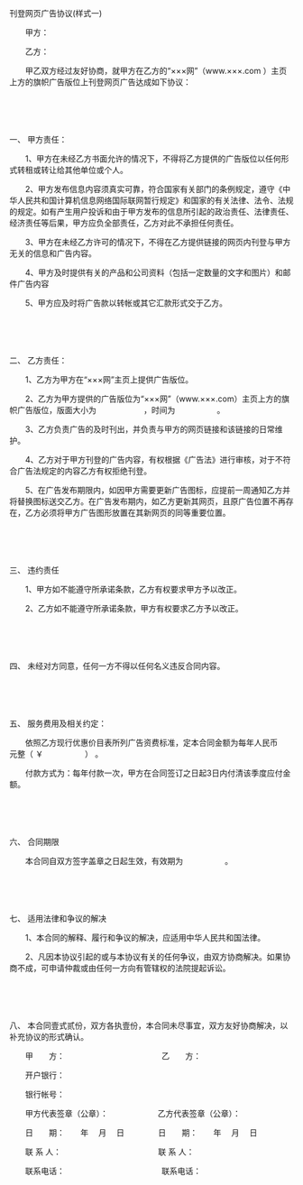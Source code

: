 



刊登网页广告协议(样式一)



 

　　甲方：

　　乙方：　　

　　甲乙双方经过友好协商，就甲方在乙方的“×××网”（www.×××.com ）主页上方的旗帜广告版位上刊登网页广告达成如下协议：

　　

　　

一、
甲方责任：

　　1、甲方在未经乙方书面允许的情况下，不得将乙方提供的广告版位以任何形式转租或转让给其他单位或个人。

　　2、甲方发布信息内容须真实可靠，符合国家有关部门的条例规定，遵守《中华人民共和国计算机信息网络国际联网暂行规定》和国家的有关法律、法令、法规的规定。如有产生用户投诉和由于甲方发布的信息所引起的政治责任、法律责任、经济责任等后果，甲方应负全部责任，乙方对此不承担任何责任。

　　3、甲方在未经乙方许可的情况下，不得在乙方提供链接的网页内刊登与甲方无关的信息和广告内容。

　　4、甲方及时提供有关的产品和公司资料（包括一定数量的文字和图片）和邮件广告内容

　　5、甲方应及时将广告款以转帐或其它汇款形式交于乙方。

　　

　　

二、
乙方责任：

　　1、乙方为甲方在“×××网”主页上提供广告版位。

　　2、乙方为甲方提供的广告版位为“×××网”（www.×××.com）主页上方的旗帜广告版位，版面大小为　　　　　　，时间为　　　　　 。

　　3、乙方负责广告的及时刊出，并负责与甲方的网页链接和该链接的日常维护。

　　4、乙方对于甲方刊登的广告内容，有权根据《广告法》进行审核，对于不符合广告法规定的内容乙方有权拒绝刊登。

　　5、在广告发布期限内，如因甲方需要更新广告图标，应提前一周通知乙方并将替换图标送交乙方。在广告发布期内，如乙方更新其网页，且原广告位置不再存在，乙方必须将甲方广告图形放置在其新网页的同等重要位置。

　　

　　

三、
违约责任

　　1、甲方如不能遵守所承诺条款，乙方有权要求甲方予以改正。

　　2、乙方如不能遵守所承诺条款，甲方有权要求乙方予以改正。

　　

　　

四、
未经对方同意，任何一方不得以任何名义违反合同内容。

　　

　　

五、
服务费用及相关约定：

　　依照乙方现行优惠价目表所列广告资费标准，定本合同金额为每年人民币　 　　　元整（ ￥　　　　　 ） 。

　　付款方式为：每年付款一次，甲方在合同签订之日起3日内付清该季度应付金额。

　　

　　

六、
合同期限

　　本合同自双方签字盖章之日起生效，有效期为　　　　 　。

　　

　　

七、
适用法律和争议的解决

　　1、本合同的解释、履行和争议的解决，应适用中华人民共和国法律。

　　2、凡因本协议引起的或与本协议有关的任何争议，由双方协商解决。如果协商不成，可申请仲裁或由任何一方向有管辖权的法院提起诉讼。

　　

　　

八、
本合同壹式贰份，双方各执壹份，本合同未尽事宜，双方友好协商解决，以补充协议的形式确认。　　

　　甲　　方：　　　　　　　　　　　　 乙　　方：

　　开户银行： 

　　银行帐号：

　　甲方代表签章（公章）：　　　　　　 乙方代表签章（公章）：

　　日　　期：　　年　 月　 日　　　　 日　　期：　　年　 月　 日

　　联 系 人：　　　　　　　　　　　　 联 系 人：

　　联系电话：　　　　　　　　　　　　 联系电话：

　　